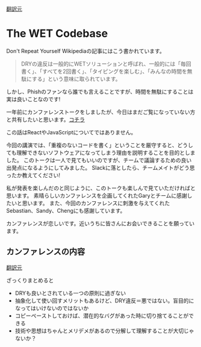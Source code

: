[翻訳元](https://overreacted.io/the-wet-codebase/)

# The WET Codebase


Don't Repeat Yourself Wikipediaの記事にはこう書かれています。

>DRYの違反は一般的にWETソリューションと呼ばれ、一般的には「毎回書く」、「すべてを2回書く」、「タイピングを楽しむ」、「みんなの時間を無駄にする」という意味に取られています。

しかし、Phishのファンなら誰でも言えることですが、時間を無駄にすることは実は良いことなのです!

一年前にカンファレンストークをしましたが、今日はまだご覧になっていない方と共有したいと思います。[コチラ](https://www.deconstructconf.com/2019/dan-abramov-the-wet-codebase)

この話はReactやJavaScriptについてではありません。

今回の講演では、「重複のないコードを書く」ということを厳守すると、どうしても理解できないソフトウェアになってしまう理由を説明することを目的としました。
このトークは一人で見てもいいのですが、チームで議論するための良い出発点になるようにしてみました。
Slackに落としたら、チームメイトがどう思ったか教えてください!

私が発表を楽しんだのと同じように、このトークも楽しんで見ていただければと思います。
素晴らしいカンファレンスを企画してくれたGaryとチームに感謝したいと思います。
また、今回のカンファレンスに刺激を与えてくれたSebastian、Sandy、Chengにも感謝しています。

カンファレンスが恋しいです。近いうちに皆さんにお会いできることを願っています。

## カンファレンスの内容

[翻訳元](https://www.deconstructconf.com/2019/dan-abramov-the-wet-codebase)

ざっくりまとめると

- DRYも良いとされている一つの原則に過ぎない
- 抽象化して使い回すメリットもあるけど、DRY違反＝悪ではない。盲目的になってはいけないのではないか
- コピーペーストしておけば、潜在的なバグがあった時に切り捨てることができる
- 技術や思想はちゃんとメリデメがあるので分解して理解することが大切じゃないか？